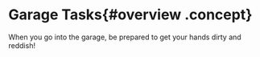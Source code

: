 # Garage Tasks{#overview .concept}

When you go into the garage, be prepared to get your hands dirty and reddish!